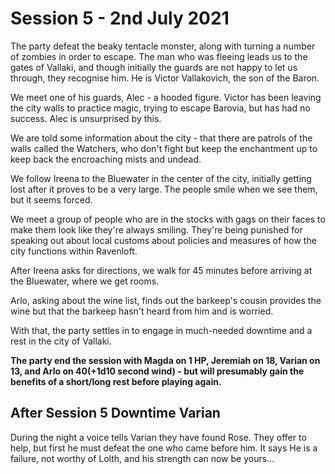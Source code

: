 # Session 5 - 2nd July 2021

The party defeat the beaky tentacle monster, along with turning a number of zombies in order to escape. The man who was fleeing leads us to the gates of Vallaki, and though initially the guards are not happy to let us through, they recognise him. He is Victor Vallakovich, the son of the Baron.

We meet one of his guards, Alec - a hooded figure. Victor has been leaving the city walls to practice magic, trying to escape Barovia, but has had no success. Alec is unsurprised by this.

We are told some information about the city - that there are patrols of the walls called the Watchers, who don't fight but keep the enchantment up to keep back the encroaching mists and undead.

We follow Ireena to the Bluewater in the center of the city, initially getting lost after it proves to be a very large. The people smile when we see them, but it seems forced.

We meet a group of people who are in the stocks with gags on their faces to make them look like they're always smiling. They're being punished for speaking out about local customs about policies and measures of how the city functions within Ravenloft.

After Ireena asks for directions, we walk for 45 minutes before arriving at the Bluewater, where we get rooms. 

Arlo, asking about the wine list, finds out the barkeep's cousin provides the wine but that the barkeep hasn't heard from him and is worried.

With that, the party settles in to engage in much-needed downtime and a rest in the city of Vallaki.

**The party end the session with Magda on 1 HP, Jeremiah on 18, Varian on 13, and Arlo on 40(+1d10 second wind) - but will presumably gain the benefits of a short/long rest before playing again.**


## After Session 5 Downtime Varian 

During the night a voice tells Varian they have found Rose. They offer to help, but first he must defeat the one who came before him. It says He is a failure, not worthy of Lolth, and his strength can now be yours…